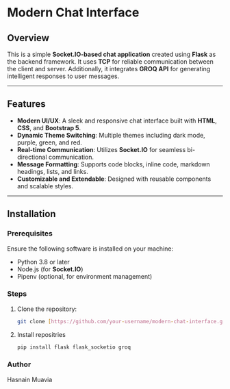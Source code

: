 # Modern Chat Interface

## Overview

This is a simple **Socket.IO-based chat application** created using **Flask** as the backend framework. It uses **TCP** for reliable communication between the client and server. Additionally, it integrates **GROQ API** for generating intelligent responses to user messages.

---

## Features

- **Modern UI/UX**: A sleek and responsive chat interface built with **HTML**, **CSS**, and **Bootstrap 5**.
- **Dynamic Theme Switching**: Multiple themes including dark mode, purple, green, and red.
- **Real-time Communication**: Utilizes **Socket.IO** for seamless bi-directional communication.
- **Message Formatting**: Supports code blocks, inline code, markdown headings, lists, and links.
- **Customizable and Extendable**: Designed with reusable components and scalable styles.

---

## Installation

### Prerequisites

Ensure the following software is installed on your machine:
- Python 3.8 or later
- Node.js (for **Socket.IO**)
- Pipenv (optional, for environment management)

### Steps

1. Clone the repository:

   ```bash
   git clone [https://github.com/your-username/modern-chat-interface.git](https://github.com/HasnainMuavia1/socket_chatbot)
   ```
2. Install repositries
   ```bash
   pip install flask flask_socketio groq
   ```

### Author

Hasnain Muavia
   
